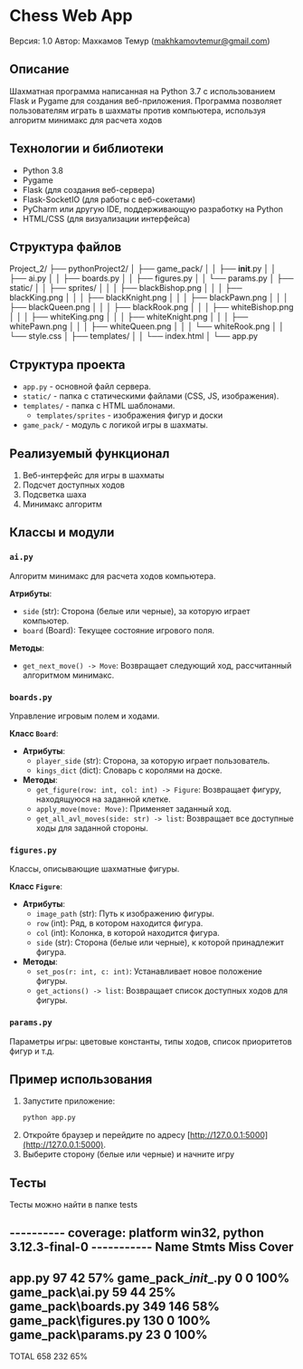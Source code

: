 # Chess Web App
Версия: 1.0
Автор: Махкамов Темур (makhkamovtemur@gmail.com)

## Описание
Шахматная программа написанная на Python 3.7 с использованием Flask и Pygame для создания веб-приложения. Программа позволяет пользователям играть в шахматы против компьютера, используя алгоритм минимакс для расчета ходов

## Технологии и библиотеки
* Python 3.8
* Pygame
* Flask (для создания веб-сервера)
* Flask-SocketIO (для работы с веб-сокетами)
* PyCharm или другую IDE, поддерживающую разработку на Python
* HTML/CSS (для визуализации интерфейса)

## Структура файлов
Project_2/
├── pythonProject2/
│   ├── game_pack/
│   │   ├── __init__.py
│   │   ├── ai.py
│   │   ├── boards.py
│   │   ├── figures.py
│   │   └── params.py
│   ├── static/
│   │   ├── sprites/
│   │   │   ├── blackBishop.png
│   │   │   ├── blackKing.png
│   │   │   ├── blackKnight.png
│   │   │   ├── blackPawn.png
│   │   │   ├── blackQueen.png
│   │   │   ├── blackRook.png
│   │   │   ├── whiteBishop.png
│   │   │   ├── whiteKing.png
│   │   │   ├── whiteKnight.png
│   │   │   ├── whitePawn.png
│   │   │   ├── whiteQueen.png
│   │   │   └── whiteRook.png
│   │   └── style.css
│   ├── templates/
│   │   └── index.html
│   └── app.py

## Структура проекта
* `app.py` - основной файл сервера.
* `static/` - папка с статическими файлами (CSS, JS, изображения).
* `templates/` - папка с HTML шаблонами.
	* `templates/sprites` - изображения фигур и доски
* `game_pack/` - модуль с логикой игры в шахматы.

## Реализуемый функционал
1. Веб-интерфейс для игры в шахматы
2. Подсчет доступных ходов
3. Подсветка шаха
4. Минимакс алгоритм

## Классы и модули

### `ai.py`
Алгоритм минимакс для расчета ходов компьютера.

**Атрибуты**:
- `side` (str): Сторона (белые или черные), за которую играет компьютер.
- `board` (Board): Текущее состояние игрового поля.

**Методы**:
- `get_next_move() -> Move`: Возвращает следующий ход, рассчитанный алгоритмом минимакс.

### `boards.py`
Управление игровым полем и ходами.

**Класс `Board`**:
- **Атрибуты**:
  - `player_side` (str): Сторона, за которую играет пользователь.
  - `kings_dict` (dict): Словарь с королями на доске.
- **Методы**:
  - `get_figure(row: int, col: int) -> Figure`: Возвращает фигуру, находящуюся на заданной клетке.
  - `apply_move(move: Move)`: Применяет заданный ход.
  - `get_all_avl_moves(side: str) -> list`: Возвращает все доступные ходы для заданной стороны.

### `figures.py`
Классы, описывающие шахматные фигуры.

**Класс `Figure`**:
- **Атрибуты**:
  - `image_path` (str): Путь к изображению фигуры.
  - `row` (int): Ряд, в котором находится фигура.
  - `col` (int): Колонка, в которой находится фигура.
  - `side` (str): Сторона (белые или черные), к которой принадлежит фигура.
- **Методы**:
  - `set_pos(r: int, c: int)`: Устанавливает новое положение фигуры.
  - `get_actions() -> list`: Возвращает список доступных ходов для фигуры.

### `params.py`
Параметры игры: цветовые константы, типы ходов, список приоритетов фигур и т.д.

## Пример использования
1. Запустите приложение:
    ```sh
    python app.py
    ```
2. Откройте браузер и перейдите по адресу [http://127.0.0.1:5000](http://127.0.0.1:5000).
3. Выберите сторону (белые или черные) и начните игру

## Тесты
Тесты можно найти в папке tests

---------- coverage: platform win32, python 3.12.3-final-0 -----------
Name                    Stmts   Miss  Cover
-------------------------------------------
app.py                     97     42    57%
game_pack\__init__.py       0      0   100%
game_pack\ai.py            59     44    25%
game_pack\boards.py       349    146    58%
game_pack\figures.py      130      0   100%
game_pack\params.py        23      0   100%
-------------------------------------------
TOTAL                     658    232    65%
